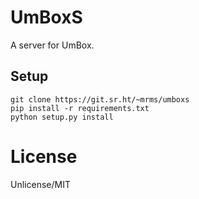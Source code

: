 # UmBoxS

A server for UmBox.

## Setup

```
git clone https://git.sr.ht/~mrms/umboxs
pip install -r requirements.txt
python setup.py install
```

# License

Unlicense/MIT
